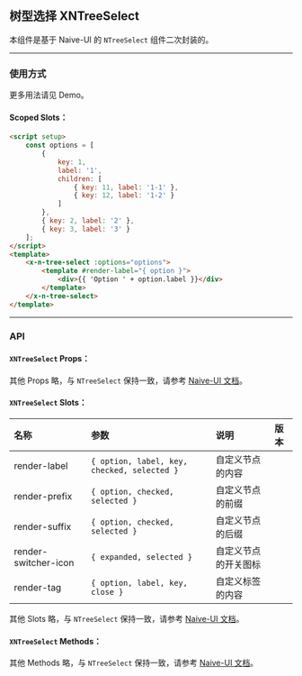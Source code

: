 ﻿## 树型选择 XNTreeSelect

本组件是基于 Naive-UI 的 `NTreeSelect` 组件二次封装的。

---

### 使用方式

更多用法请见 Demo。

#### Scoped Slots：

```html
<script setup>
    const options = [
        {
            key: 1,
            label: '1',
            children: [
                { key: 11, label: '1-1' },
                { key: 12, label: '1-2' }
            ]
        },
        { key: 2, label: '2' },
        { key: 3, label: '3' }
    ];
</script>
<template>
    <x-n-tree-select :options="options">
        <template #render-label="{ option }">
            <div>{{ 'Option ' + option.label }}</div>
        </template>
    </x-n-tree-select>
</template>
```

---

### API

#### `XNTreeSelect` Props：

其他 Props 略，与 `NTreeSelect` 保持一致，请参考 [Naive-UI 文档](https://www.naiveui.com/zh-CN/os-theme/components/tree-select#TreeSelect-Props)。

#### `XNTreeSelect` Slots：

| 名称                 | 参数                                        | 说明                 | 版本 |
| :------------------- | :------------------------------------------ | :------------------- | :--- |
| render-label         | `{ option, label, key, checked, selected }` | 自定义节点的内容     |      |
| render-prefix        | `{ option, checked, selected }`             | 自定义节点的前缀     |      |
| render-suffix        | `{ option, checked, selected }`             | 自定义节点的后缀     |      |
| render-switcher-icon | `{ expanded, selected }`                    | 自定义节点的开关图标 |      |
| render-tag           | `{ option, label, key, close }`             | 自定义标签的内容     |      |

其他 Slots 略，与 `NTreeSelect` 保持一致，请参考 [Naive-UI 文档](https://www.naiveui.com/zh-CN/os-theme/components/tree-select#TreeSelect-Slots)。

#### `XNTreeSelect` Methods：

其他 Methods 略，与 `NTreeSelect` 保持一致，请参考 [Naive-UI 文档](https://www.naiveui.com/zh-CN/os-theme/components/tree-select#TreeSelect-Methods)。
